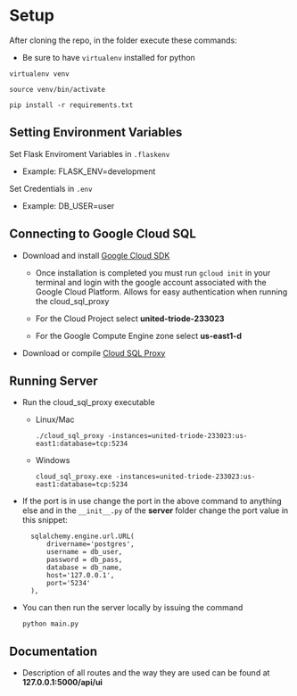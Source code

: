 # Setup

After cloning the repo, in the folder execute these commands:

- Be sure to have `virtualenv` installed for python
   
```
virtualenv venv

source venv/bin/activate

pip install -r requirements.txt
```

## Setting Environment Variables

Set Flask Enviroment Variables in `.flaskenv`

- Example: FLASK_ENV=development

Set Credentials in `.env`

- Example: DB_USER=user

## Connecting to Google Cloud SQL

- Download and install [Google Cloud SDK](https://cloud.google.com/sdk/docs/downloads-interactive)

  - Once installation is completed you must run `gcloud init` in your terminal and login with the google account associated with the Google Cloud Platform. Allows for easy authentication when running the cloud_sql_proxy

  - For the Cloud Project select **united-triode-233023**

  - For the Google Compute Engine zone select **us-east1-d**

- Download or compile [Cloud SQL Proxy](https://cloud.google.com/sql/docs/mysql/connect-external-app#proxy)

## Running Server

- Run the cloud_sql_proxy executable
  - Linux/Mac
    ```
    ./cloud_sql_proxy -instances=united-triode-233023:us-east1:database=tcp:5234
    ```
  - Windows
    ```
    cloud_sql_proxy.exe -instances=united-triode-233023:us-east1:database=tcp:5234
    ```

- If the port is in use change the port in the above command to anything else and in the `__init__.py` of the **server** folder change the port value in this snippet:

  ```
    sqlalchemy.engine.url.URL(
        drivername='postgres',
        username = db_user,
        password = db_pass,
        database = db_name,
        host='127.0.0.1',
        port='5234'
    ),
  ```

* You can then run the server locally by issuing the command

  ```
  python main.py
  ```
## Documentation

  - Description of all routes and the way they are used can be found at __127.0.0.1:5000/api/ui__